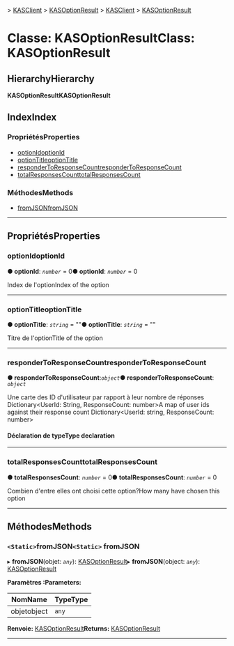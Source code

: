 <span data-ttu-id="85f2b-101">[](../README.md) > [KASClient](../modules/kasclient.md) > [KASOptionResult](../classes/kasclient.kasoptionresult.md)</span><span class="sxs-lookup"><span data-stu-id="85f2b-101">[](../README.md) > [KASClient](../modules/kasclient.md) > [KASOptionResult](../classes/kasclient.kasoptionresult.md)</span></span>

# <a name="class-kasoptionresult"></a><span data-ttu-id="85f2b-102">Classe: KASOptionResult</span><span class="sxs-lookup"><span data-stu-id="85f2b-102">Class: KASOptionResult</span></span>

## <a name="hierarchy"></a><span data-ttu-id="85f2b-103">Hierarchy</span><span class="sxs-lookup"><span data-stu-id="85f2b-103">Hierarchy</span></span>

<span data-ttu-id="85f2b-104">**KASOptionResult**</span><span class="sxs-lookup"><span data-stu-id="85f2b-104">**KASOptionResult**</span></span>

## <a name="index"></a><span data-ttu-id="85f2b-105">Index</span><span class="sxs-lookup"><span data-stu-id="85f2b-105">Index</span></span>

### <a name="properties"></a><span data-ttu-id="85f2b-106">Propriétés</span><span class="sxs-lookup"><span data-stu-id="85f2b-106">Properties</span></span>

* [<span data-ttu-id="85f2b-107">optionId</span><span class="sxs-lookup"><span data-stu-id="85f2b-107">optionId</span></span>](kasclient.kasoptionresult.md#optionid)
* [<span data-ttu-id="85f2b-108">optionTitle</span><span class="sxs-lookup"><span data-stu-id="85f2b-108">optionTitle</span></span>](kasclient.kasoptionresult.md#optiontitle)
* [<span data-ttu-id="85f2b-109">responderToResponseCount</span><span class="sxs-lookup"><span data-stu-id="85f2b-109">responderToResponseCount</span></span>](kasclient.kasoptionresult.md#respondertoresponsecount)
* [<span data-ttu-id="85f2b-110">totalResponsesCount</span><span class="sxs-lookup"><span data-stu-id="85f2b-110">totalResponsesCount</span></span>](kasclient.kasoptionresult.md#totalresponsescount)
### <a name="methods"></a><span data-ttu-id="85f2b-111">Méthodes</span><span class="sxs-lookup"><span data-stu-id="85f2b-111">Methods</span></span>

* [<span data-ttu-id="85f2b-112">fromJSON</span><span class="sxs-lookup"><span data-stu-id="85f2b-112">fromJSON</span></span>](kasclient.kasoptionresult.md#fromjson)

---

## <a name="properties"></a><span data-ttu-id="85f2b-113">Propriétés</span><span class="sxs-lookup"><span data-stu-id="85f2b-113">Properties</span></span>

<a id="optionid"></a>

###  <a name="optionid"></a><span data-ttu-id="85f2b-114">optionId</span><span class="sxs-lookup"><span data-stu-id="85f2b-114">optionId</span></span>

<span data-ttu-id="85f2b-115">**● optionId**: *`number`* = 0</span><span class="sxs-lookup"><span data-stu-id="85f2b-115">**● optionId**: *`number`* = 0</span></span>

<span data-ttu-id="85f2b-116">Index de l'option</span><span class="sxs-lookup"><span data-stu-id="85f2b-116">Index of the option</span></span>

___

<a id="optiontitle"></a>

###  <a name="optiontitle"></a><span data-ttu-id="85f2b-117">optionTitle</span><span class="sxs-lookup"><span data-stu-id="85f2b-117">optionTitle</span></span>

<span data-ttu-id="85f2b-118">**● optionTitle**: *`string`* = ""</span><span class="sxs-lookup"><span data-stu-id="85f2b-118">**● optionTitle**: *`string`* = ""</span></span>

<span data-ttu-id="85f2b-119">Titre de l'option</span><span class="sxs-lookup"><span data-stu-id="85f2b-119">Title of the option</span></span>

___

<a id="respondertoresponsecount"></a>

###  <a name="respondertoresponsecount"></a><span data-ttu-id="85f2b-120">responderToResponseCount</span><span class="sxs-lookup"><span data-stu-id="85f2b-120">responderToResponseCount</span></span>

<span data-ttu-id="85f2b-121">**● responderToResponseCount**:*`object`*</span><span class="sxs-lookup"><span data-stu-id="85f2b-121">**● responderToResponseCount**: *`object`*</span></span>

<span data-ttu-id="85f2b-122">Une carte des ID d'utilisateur par rapport à leur nombre de réponses Dictionary<UserId: String, ResponseCount: number></span><span class="sxs-lookup"><span data-stu-id="85f2b-122">A map of user ids against their response count Dictionary<UserId: string, ResponseCount: number></span></span>
#### <a name="type-declaration"></a><span data-ttu-id="85f2b-123">Déclaration de type</span><span class="sxs-lookup"><span data-stu-id="85f2b-123">Type declaration</span></span>

___

<a id="totalresponsescount"></a>

###  <a name="totalresponsescount"></a><span data-ttu-id="85f2b-124">totalResponsesCount</span><span class="sxs-lookup"><span data-stu-id="85f2b-124">totalResponsesCount</span></span>

<span data-ttu-id="85f2b-125">**● totalResponsesCount**: *`number`* = 0</span><span class="sxs-lookup"><span data-stu-id="85f2b-125">**● totalResponsesCount**: *`number`* = 0</span></span>

<span data-ttu-id="85f2b-126">Combien d'entre elles ont choisi cette option?</span><span class="sxs-lookup"><span data-stu-id="85f2b-126">How many have chosen this option</span></span>

___

## <a name="methods"></a><span data-ttu-id="85f2b-127">Méthodes</span><span class="sxs-lookup"><span data-stu-id="85f2b-127">Methods</span></span>

<a id="fromjson"></a>

### <a name="static-fromjson"></a><span data-ttu-id="85f2b-128">`<Static>`fromJSON</span><span class="sxs-lookup"><span data-stu-id="85f2b-128">`<Static>` fromJSON</span></span>

<span data-ttu-id="85f2b-129">▸ **fromJSON**(objet: *`any`*): [KASOptionResult](kasclient.kasoptionresult.md)</span><span class="sxs-lookup"><span data-stu-id="85f2b-129">▸ **fromJSON**(object: *`any`*): [KASOptionResult](kasclient.kasoptionresult.md)</span></span>

<span data-ttu-id="85f2b-130">**Paramètres :**</span><span class="sxs-lookup"><span data-stu-id="85f2b-130">**Parameters:**</span></span>

| <span data-ttu-id="85f2b-131">Nom</span><span class="sxs-lookup"><span data-stu-id="85f2b-131">Name</span></span> | <span data-ttu-id="85f2b-132">Type</span><span class="sxs-lookup"><span data-stu-id="85f2b-132">Type</span></span> |
| ------ | ------ |
| <span data-ttu-id="85f2b-133">objet</span><span class="sxs-lookup"><span data-stu-id="85f2b-133">object</span></span> | `any` |

<span data-ttu-id="85f2b-134">**Renvoie:** [KASOptionResult](kasclient.kasoptionresult.md)</span><span class="sxs-lookup"><span data-stu-id="85f2b-134">**Returns:** [KASOptionResult](kasclient.kasoptionresult.md)</span></span>

___

